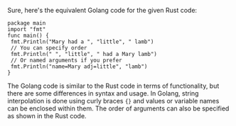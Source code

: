 Sure, here's the equivalent Golang code for the given Rust code:
```
package main
import "fmt"
func main() {
 fmt.Println("Mary had a ", "little", " lamb")
 // You can specify order
 fmt.Println(" ", "little", " had a Mary lamb")
 // Or named arguments if you prefer
 fmt.Println("name=Mary adj=little", "lamb")
}
```
The Golang code is similar to the Rust code in terms of functionality, but there are some differences in syntax and usage. In Golang, string interpolation is done using curly braces `{}` and values or variable names can be enclosed within them. The order of arguments can also be specified as shown in the Rust code.

